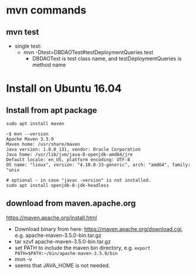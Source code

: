 # mvn commands

## mvn test
* single test:
  * mvn -Dtest=DBDAOTest#testDeploymentQueries test
    * DBDAOTest is test class name, and testDeploymentQueries is method name

# Install on Ubuntu 16.04
## Install from apt package
```
sudo apt install maven

~$ mvn --version
Apache Maven 3.3.9
Maven home: /usr/share/maven
Java version: 1.8.0_131, vendor: Oracle Corporation
Java home: /usr/lib/jvm/java-8-openjdk-amd64/jre
Default locale: en_US, platform encoding: UTF-8
OS name: "linux", version: "4.10.0-33-generic", arch: "amd64", family: "unix

# optional - in case "javac -version" is not installed.
sudo apt install openjdk-8-jdk-headless
```
## download from maven.apache.org
https://maven.apache.org/install.html
* Download binary from here: https://maven.apache.org/download.cgi, e.g. apache-maven-3.5.0-bin.tar.gz
* tar xzvf apache-maven-3.5.0-bin.tar.gz
* set PATH to include the maven bin directory, e.g. ```export PATH=$PATH:~/bin/apache-maven-3.5.0/bin```
* mvn -v
* seems that JAVA_HOME is not needed.

